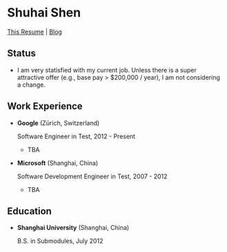Shuhai Shen
===============

[This Resume](https://sumhat.github.io) | [Blog](https://leonax.net)

Status
---------

*   I am very statisfied with my current job. Unless there is a super attractive
    offer (e.g., base pay > $200,000 / year), I am not considering a change. 


Work Experience
---------------

*   **Google** (Zürich, Switzerland)

    Software Engineer in Test, 2012 - Present

    -   TBA

*   **Microsoft** (Shanghai, China)

    Software Development Engineer in Test, 2007 - 2012

    -   TBA

Education
---------

*   **Shanghai University** (Shanghai, China)

    B.S. in Submodules, July 2012

